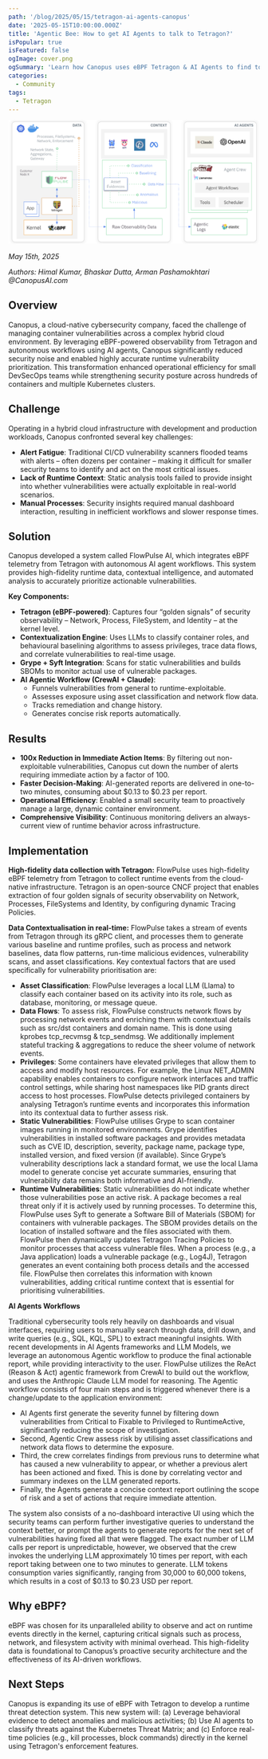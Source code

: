 ```yaml
---
path: '/blog/2025/05/15/tetragon-ai-agents-canopus'
date: '2025-05-15T10:00:00.000Z'
title: 'Agentic Bee: How to get AI Agents to talk to Tetragon?'
isPopular: true
isFeatured: false
ogImage: cover.png
ogSummary: 'Learn how Canopus uses eBPF Tetragon & AI Agents to find top 1% of vulnerabilities'
categories:
  - Community
tags:
  - Tetragon
---
```


![](cover.png)

_May 15th, 2025_

_Authors: Himal Kumar, Bhaskar Dutta, Arman Pashamokhtari @CanopusAI.com_

## Overview

Canopus, a cloud-native cybersecurity company, faced the challenge of managing container vulnerabilities across a complex hybrid cloud environment. By leveraging eBPF-powered observability from Tetragon and autonomous workflows using AI agents, Canopus significantly reduced security noise and enabled highly accurate runtime vulnerability prioritization. This transformation enhanced operational efficiency for small DevSecOps teams while strengthening security posture across hundreds of containers and multiple Kubernetes clusters.

## Challenge

Operating in a hybrid cloud infrastructure with development and production workloads, Canopus confronted several key challenges:

- **Alert Fatigue**: Traditional CI/CD vulnerability scanners flooded teams with alerts – often dozens per container – making it difficult for smaller security teams to identify and act on the most critical issues.
- **Lack of Runtime Context**: Static analysis tools failed to provide insight into whether vulnerabilities were actually exploitable in real-world scenarios.
- **Manual Processes**: Security insights required manual dashboard interaction, resulting in inefficient workflows and slower response times.

## Solution

Canopus developed a system called FlowPulse AI, which integrates eBPF telemetry from Tetragon with autonomous AI agent workflows. This system provides high-fidelity runtime data, contextual intelligence, and automated analysis to accurately prioritize actionable vulnerabilities.

**Key Components:**

- **Tetragon (eBPF-powered)**: Captures four “golden signals” of security observability – Network, Process, FileSystem, and Identity – at the kernel level.
- **Contextualization Engine**: Uses LLMs to classify container roles, and behavioural baselining algorithms to assess privileges, trace data flows, and correlate vulnerabilities to real-time usage.
- **Grype + Syft Integration**: Scans for static vulnerabilities and builds SBOMs to monitor actual use of vulnerable packages.
- **AI Agentic Workflow (CrewAI + Claude)**:
  - Funnels vulnerabilities from general to runtime-exploitable.
  - Assesses exposure using asset classification and network flow data.
  - Tracks remediation and change history.
  - Generates concise risk reports automatically.

## Results

- **100x Reduction in Immediate Action Items**: By filtering out non-exploitable vulnerabilities, Canopus cut down the number of alerts requiring immediate action by a factor of 100.
- **Faster Decision-Making**: AI-generated reports are delivered in one-to-two minutes, consuming about $0.13 to $0.23 per report.
- **Operational Efficiency**: Enabled a small security team to proactively manage a large, dynamic container environment.
- **Comprehensive Visibility**: Continuous monitoring delivers an always-current view of runtime behavior across infrastructure.

## Implementation

**High-fidelity data collection with Tetragon:**
FlowPulse uses high-fidelity eBPF telemetry from Tetragon to collect runtime events from the cloud-native infrastructure. Tetragon is an open-source CNCF project that enables extraction of four golden signals of security observability on Network, Processes, FileSystems and Identity, by configuring dynamic Tracing Policies.

**Data Contextualisation in real-time:**
FlowPulse takes a stream of events from Tetragon through its gRPC client, and processes them to generate various baseline and runtime profiles, such as process and network baselines, data flow patterns, run-time malicious evidences, vulnerability scans, and asset classifications. Key contextual factors that are used specifically for vulnerability prioritisation are:

- **Asset Classification**: FlowPulse leverages a local LLM (Llama) to classify each container based on its activity into its role, such as database, monitoring, or message queue.
- **Data Flows**: To assess risk, FlowPulse constructs network flows by processing network events and enriching them with contextual details such as src/dst containers and domain name. This is done using kprobes tcp_recvmsg & tcp_sendmsg. We additionally implement stateful tracking & aggregations to reduce the sheer volume of network events.
- **Privileges**: Some containers have elevated privileges that allow them to access and modify host resources. For example, the Linux NET_ADMIN capability enables containers to configure network interfaces and traffic control settings, while sharing host namespaces like PID grants direct access to host processes. FlowPulse detects privileged containers by analysing Tetragon’s runtime events and incorporates this information into its contextual data to further assess risk.
- **Static Vulnerabilities**: FlowPulse utilises Grype to scan container images running in monitored environments. Grype identifies vulnerabilities in installed software packages and provides metadata such as CVE ID, description, severity, package name, package type, installed version, and fixed version (if available). Since Grype’s vulnerability descriptions lack a standard format, we use the local Llama model to generate concise yet accurate summaries, ensuring that vulnerability data remains both informative and AI-friendly.
- **Runtime Vulnerabilities**: Static vulnerabilities do not indicate whether those vulnerabilities pose an active risk. A package becomes a real threat only if it is actively used by running processes. To determine this, FlowPulse uses Syft to generate a Software Bill of Materials (SBOM) for containers with vulnerable packages. The SBOM provides details on the location of installed software and the files associated with them. FlowPulse then dynamically updates Tetragon Tracing Policies to monitor processes that access vulnerable files. When a process (e.g., a Java application) loads a vulnerable package (e.g., Log4J), Tetragon generates an event containing both process details and the accessed file. FlowPulse then correlates this information with known vulnerabilities, adding critical runtime context that is essential for prioritising vulnerabilities.

**AI Agents Workflows**

Traditional cybersecurity tools rely heavily on dashboards and visual interfaces, requiring users to manually search through data, drill down, and write queries (e.g., SQL, KQL, SPL) to extract meaningful insights. With recent developments in AI Agents frameworks and LLM Models, we leverage an autonomous Agentic workflow to produce the final actionable report, while providing interactivity to the user.
FlowPulse utilizes the ReAct (Reason & Act) agentic framework from CrewAI to build out the workflow, and uses the Anthropic Claude LLM model for reasoning. The Agentic workflow consists of four main steps and is triggered whenever there is a change/update to the application environment:

- AI Agents first generate the severity funnel by filtering down vulnerabilities from Critical to Fixable to Privileged to RuntimeActive, significantly reducing the scope of investigation.
- Second, Agentic Crew assess risk by utilising asset classifications and network data flows to determine the exposure.
- Third, the crew correlates findings from previous runs to determine what has caused a new vulnerability to appear, or whether a previous alert has been actioned and fixed. This is done by correlating vector and summary indexes on the LLM generated reports.
- Finally, the Agents generate a concise context report outlining the scope of risk and a set of actions that require immediate attention.

The system also consists of a no-dashboard interactive UI using which the security teams can perform further investigative queries to understand the context better, or prompt the agents to generate reports for the next set of vulnerabilities having fixed all that were flagged.
The exact number of LLM calls per report is unpredictable, however, we observed that the crew invokes the underlying LLM approximately 10 times per report, with each report taking between one to two minutes to generate. LLM tokens consumption varies significantly, ranging from 30,000 to 60,000 tokens, which results in a cost of $0.13 to $0.23 USD per report.

## Why eBPF?

eBPF was chosen for its unparalleled ability to observe and act on runtime events directly in the kernel, capturing critical signals such as process, network, and filesystem activity with minimal overhead. This high-fidelity data is foundational to Canopus’s proactive security architecture and the effectiveness of its AI-driven workflows.

## Next Steps

Canopus is expanding its use of eBPF with Tetragon to develop a runtime threat detection system. This new system will: (a) Leverage behavioral evidence to detect anomalies and malicious activities; (b) Use AI agents to classify threats against the Kubernetes Threat Matrix; and (c) Enforce real-time policies (e.g., kill processes, block commands) directly in the kernel using Tetragon's enforcement features.
